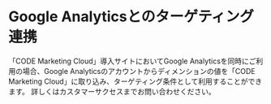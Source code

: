 # Google Analyticsとのターゲティング連携

「CODE Marketing Cloud」導入サイトにおいてGoogle Analyticsを同時にご利用の場合、Google Analyticsのアカウントからディメンションの値を「CODE Marketing Cloud」に取り込み、ターゲティング条件として利用することができます。
詳しくはカスタマーサクセスまでお問い合わせください。
